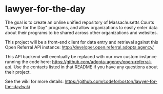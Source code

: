# lawyer-for-the-day

The goal is to create an online unified repository of Massachusetts Courts "Lawyer for the Day" programs, and allow organizations to easily enter data about their programs to be shared across other organizations and websites.

This project will be a front-end client for data entry and retrieval against this Open Referral API instance: http://developer.open.referral.adopta.agency/

This API backend will eventually be replaced with our own custom instance running the code here: https://github.com/adopta-agency/open-referral-api. Use the contacts listed in that README if you have any questions about their project.

See the wiki for more details: https://github.com/codeforboston/lawyer-for-the-day/wiki
